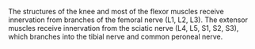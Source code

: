 The structures of the knee and most of the flexor muscles receive innervation from branches of the femoral nerve (L1, L2, L3). The extensor muscles receive innervation from the sciatic nerve (L4, L5, S1, S2, S3), which branches into the tibial nerve and common peroneal nerve.